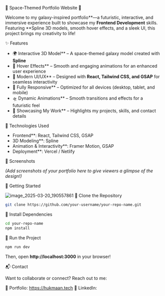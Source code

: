  🚀 Space-Themed Portfolio Website 🌌  

Welcome to my galaxy-inspired portfolio**—a futuristic, interactive, and immersive experience built to showcase my **Frontend Development** skills. Featuring **Spline 3D models, smooth hover effects, and a sleek UI, this project brings my creativity to life!  

✨ Features  

- 🌍 Interactive 3D Model** – A space-themed galaxy model created with **Spline**  
- 💫 Hover Effects** – Smooth and engaging animations for an enhanced user experience  
- 🎨 Modern UI/UX** – Designed with **React, Tailwind CSS, and GSAP** for seamless interactivity  
- 📱 Fully Responsive** – Optimized for all devices (desktop, tablet, and mobile)  
- 🛸 Dynamic Animations** – Smooth transitions and effects for a futuristic feel  
- 🔭 Showcasing My Work** – Highlights my projects, skills, and contact details  

🚧 Technologies Used  

- Frontend**: React, Tailwind CSS, GSAP  
- 3D Modeling**: Spline  
- Animation & Interactivity**: Framer Motion, GSAP  
- Deployment**: Vercel / Netlify  

📸 Screenshots  

*(Add screenshots of your portfolio here to give viewers a glimpse of the design!)*  

🚀 Getting Started  

![image_2025-03-20_190557861](https://github.com/user-attachments/assets/58afc188-afee-4086-acdf-7ed38fe92972)
🔹 Clone the Repository  
```bash
git clone https://github.com/your-username/your-repo-name.git
```
🔹 Install Dependencies  
```bash
cd your-repo-name
npm install
```
🔹 Run the Project  
```bash
npm run dev
```
Then, open **http://localhost:3000** in your browser!  

📬 Contact  

Want to collaborate or connect? Reach out to me:  
  
🔗 Portfolio: https://hukmaan.tech
💼 LinkedIn: 
